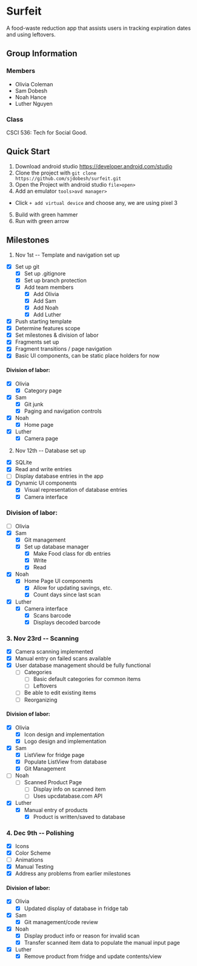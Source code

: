# Surfeit
A food-waste reduction app that assists users in tracking
expiration dates and using leftovers.

## Group Information
### Members
- Olivia Coleman
- Sam Dobesh
- Noah Hance
- Luther Nguyen

### Class
CSCI 536: Tech for Social Good.

## Quick Start
1. Download android studio https://developer.android.com/studio
2. Clone the project with `git clone https://github.com/sjdobesh/surfeit.git`
3. Open the Project with android studio `file>open>`
4. Add an emulator `tools>avd manager>`
  - Click `+ add virtual device` and choose any, we are using pixel 3
5. Build with green hammer
6. Run with green arrow

## Milestones
1. Nov 1st -- Template and navigation set up
  - [X] Set up git
    - [X] Set up .gitignore 
    - [X] Set up branch protection
    - [X] Add team members
      - [X] Add Olivia
      - [X] Add Sam
      - [X] Add Noah
      - [X] Add Luther
  - [X] Push starting template
  - [X] Determine features scope
  - [X] Set milestones & division of labor
  - [X] Fragments set up
  - [X] Fragment transitions / page navigation
  - [X] Basic UI components, can be static place holders for now

#### Division of labor:
- [X] Olivia
  - [X] Category page
- [X] Sam
  - [X] Git junk
  - [X] Paging and navigation controls
- [X] Noah
  - [X] Home page
- [X] Luther
  - [X] Camera page

2. Nov 12th -- Database set up
  - [X] SQLite
  - [X] Read and write entries
  - [ ] Display database entries in the app
  - [X] Dynamic UI components
    - [X] Visual representation of database entries
    - [X] Camera interface

  ### Division of labor:
  - [ ] Olivia
  - [X] Sam
    - [X] Git management
    - [X] Set up database manager
      - [X] Make Food class for db entries
      - [X] Write
      - [X] Read
  - [X] Noah
    - [X] Home Page UI components
      - [X] Allow for updating savings, etc.
      - [X] Count days since last scan
  - [X] Luther
    - [X] Camera interface
        - [X] Scans barcode
        - [X] Displays decoded barcode

### 3. Nov 23rd -- Scanning
- [X] Camera scanning implemented
- [X] Manual entry on failed scans available
- [X] User database management should be fully functional
  - [ ] Categories
    - [ ] Basic default categories for common items
    - [ ] Leftovers
  - [ ] Be able to edit existing items
  - [ ] Reorganizing

#### Division of labor:
- [X] Olivia
  - [X] Icon design and implementation
  - [X] Logo design and implementation
- [X] Sam
  - [X] ListView for fridge page
  - [X] Populate ListView from database
  - [X] Git Management
- [ ] Noah
  - [ ] Scanned Product Page
    - [ ] Display info on scanned item
    - [ ] Uses upcdatabase.com API
- [X] Luther
  - [X] Manual entry of products
    - [X] Product is written/saved to database

### 4. Dec 9th -- Polishing
- [X] Icons
- [X] Color Scheme
- [ ] Animations
- [X] Manual Testing
- [X] Address any problems from earlier milestones

#### Division of labor:
- [X] Olivia
  - [X] Updated display of database in fridge tab
- [X] Sam
  - [X] Git management/code review
- [X] Noah
  - [X] Display product info or reason for invalid scan
  - [X] Transfer scanned item data to populate the manual input page
- [X] Luther
  - [X] Remove product from fridge and update contents/view
